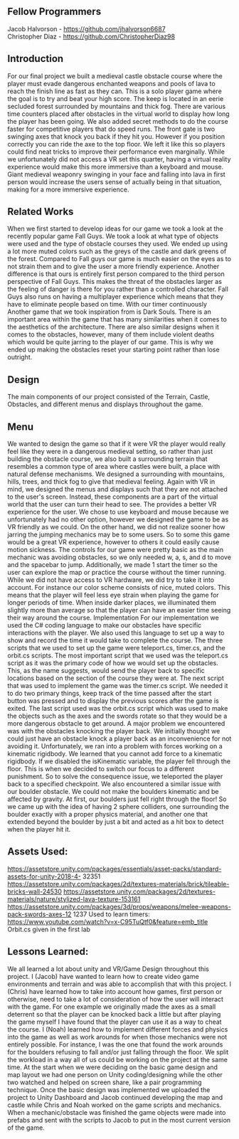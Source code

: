 Fellow Programmers
---------------------------------------------
Jacob Halvorson - https://github.com/jhalvorson6687  
Christopher Diaz - https://github.com/ChristopherDiaz98  




Introduction
-----------------------------------------------
For our final project we built a medieval castle obstacle course where the player must
evade dangerous enchanted weapons and pools of lava to reach the finish line as fast as they
can. This is a solo player game where the goal is to try and beat your high score. The keep is
located in an eerie secluded forest surrounded by mountains and thick fog. There are various
time counters placed after obstacles in the virtual world to display how long the player has been
going. We also added secret methods to do the course faster for competitive players that do
speed runs. The front gate is two swinging axes that knock you back if they hit you. However if
you position correctly you can ride the axe to the top floor. We left it like this so players could
find neat tricks to improve their performance even marginally. While we unfortunately did not
access a VR set this quarter, having a virtual reality experience would make this more
immersive than a keyboard and mouse. Giant medieval weaponry swinging in your face and
falling into lava in first person would increase the users sense of actually being in that situation,
making for a more immersive experience.

Related Works
-----------------------------------------------
When we first started to develop ideas for our game we took a look at the recently
popular game Fall Guys. We took a look at what type of objects were used and the type of
obstacle courses they used. We ended up using a lot more muted colors such as the greys of
the castle and dark greens of the forest. Compared to Fall guys our game is much easier on the
eyes as to not strain them and to give the user a more friendly experience. Another difference is
that ours is entirely first person compared to the third person perspective of Fall Guys. This
makes the threat of the obstacles larger as the feeling of danger is there for you rather than a
controlled character. Fall Guys also runs on having a multiplayer experience which means that
they have to eliminate people based on time. With our timer continuously Another game that we
took inspiration from is Dark Souls. There is an important area within the game that has many
similarities when it comes to the aesthetics of the architecture. There are also similar designs
when it comes to the obstacles, however, many of them include violent deaths which would be
quite jarring to the player of our game. This is why we ended up making the obstacles reset your
starting point rather than lose outright.  

Design
--------------------------------------
The main components of our project consisted of the Terrain, Castle, Obstacles, and
different menus and displays throughout the game. 

Menu
---------------------------------------
We wanted to design the game so that if it were VR the player would really feel like they were in
a dangerous medieval setting, so rather than just building the obstacle course, we also built a
surrounding terrain that resembles a common type of area where castles were built, a place with
natural defense mechanisms. We designed a surrounding with mountains, hills, trees, and thick
fog to give that medieval feeling. Again with VR in mind, we designed the menus and displays
such that they are not attached to the user's screen. Instead, these components are a part of
the virtual world that the user can turn their head to see. The provides a better VR experience
for the user. We chose to use keyboard and mouse because we unfortunately had no other
option, however we designed the game to be as VR friendly as we could. On the other hand, we
did not realize sooner how jarring the jumping mechanics may be to some users. So to some
this game would be a great VR experience, however to others it could easily cause motion
sickness. The controls for our game were pretty basic as the main mechanic was avoiding
obstacles, so we only needed w, a, s, and d to move and the spacebar to jump. Additionally, we
made 1 start the timer so the user can explore the map or practice the course without the timer
running.
While we did not have access to VR hardware, we did try to take it into account. For
instance our color scheme consists of nice, muted colors. This means that the player will feel
less eye strain when playing the game for longer periods of time. When inside darker places, we
illuminated them slightly more than average so that the player can have an easier time seeing
their way around the course.
Implementation
For our implementation we used the C# coding language to make our obstacles have
specific interactions with the player. We also used this language to set up a way to show and
record the time it would take to complete the course. The three scripts that we used to set up
the game were teleport.cs, timer.cs, and the orbit.cs scripts. The most important script that we
used was the teleport.cs script as it was the primary code of how we would set up the obstacles.
This, as the name suggests, would send the player back to specific locations based on the
section of the course they were at. The next script that was used to implement the game was
the timer.cs script. We needed it to do two primary things, keep track of the time passed after
the start button was pressed and to display the previous scores after the game is exited. The
last script used was the orbit.cs script which was used to make the objects such as the axes
and the swords rotate so that they would be a more dangerous obstacle to get around.
A major problem we encountered was with the obstacles knocking the player back. We
initially thought we could just have an obstacle knock a player back as an inconvenience for not
avoiding it. Unfortunately, we ran into a problem with forces working on a kinematic rigidbody.
We learned that you cannot add force to a kinematic rigidbody. If we disabled the isKinematic
variable, the player fell through the floor. This is when we decided to switch our focus to a
different punishment. So to solve the consequence issue, we teleported the player back to a
specified checkpoint. We also encountered a similar issue with our boulder obstacle. We could
not make the boulders kinematic and be affected by gravity. At first, our boulders just fell right
through the floor! So we came up with the idea of having 2 sphere colliders, one surrounding the
boulder exactly with a proper physics material, and another one that extended beyond the
boulder by just a bit and acted as a hit box to detect when the player hit it.

Assets Used:
--------------------------------------------------
https://assetstore.unity.com/packages/essentials/asset-packs/standard-assets-for-unity-2018-4-
32351
https://assetstore.unity.com/packages/2d/textures-materials/brick/tileable-bricks-wall-24530
https://assetstore.unity.com/packages/2d/textures-materials/nature/stylized-lava-texture-153161
https://assetstore.unity.com/packages/3d/props/weapons/melee-weapons-pack-swords-axes-12
1237
Used to learn timers: https://www.youtube.com/watch?v=x-C95TuQtf0&feature=emb_title
Orbit.cs given in the first lab

Lessons Learned:
-------------------------------------------------
We all learned a lot about unity and VR/Game Design throughout this project. I (Jacob)
have wanted to learn how to create video game environments and terrain and was able to
accomplish that with this project. I (Chris) have learned how to take into account how games,
first person or otherwise, need to take a lot of consideration of how the user will interact with the
game. For one example we originally made the axes as a small deterrent so that the player can
be knocked back a little but after playing the game myself I have found that the player can use it
as a way to cheat the course. I (Noah) learned how to implement different forces and physics
into the game as well as work arounds for when those mechanics were not entirely possible. For
instance, I was the one that found the work arounds for the boulders refusing to fall and/or just
falling through the floor. We split the workload in a way all of us could be working on the project
at the same time. At the start when we were deciding on the basic game design and map layout
we had one person on Unity coding/designing while the other two watched and helped on
screen share, like a pair programming technique. Once the basic design was implemented we
uploaded the project to Unity Dashboard and Jacob continued developing the map and castle
while Chris and Noah worked on the game scripts and mechanics. When a mechanic/obstacle
was finished the game objects were made into prefabs and sent with the scripts to Jacob to put
in the most current version of the game.

